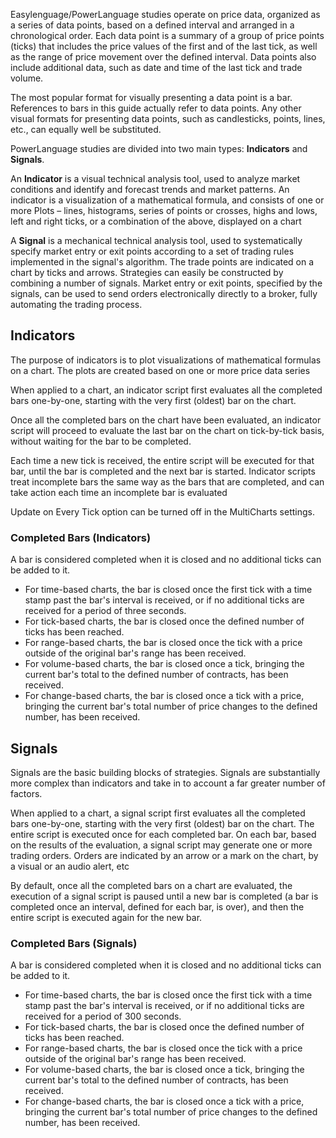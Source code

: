Easylenguage/PowerLanguage studies operate on price data, organized as a series of data points, based on a defined interval and arranged in a chronological order. Each data point is a summary of a group of price points (ticks) that includes the price values of the first and of the last tick, as well as the range of price movement over the defined interval. Data points also include additional data, such as date and time of the last tick and trade volume.

The most popular format for visually presenting a data point is a bar. References to bars in this guide actually refer to data points. Any other visual formats for presenting data points, such as candlesticks, points, lines, etc., can equally well be substituted.

PowerLanguage studies are divided into two main types: **Indicators** and **Signals**.

An **Indicator** is a visual technical analysis tool, used to analyze market conditions and identify and forecast trends and market patterns. An indicator is a visualization of a mathematical formula, and consists of one or more Plots – lines, histograms, series of points or crosses, highs and lows, left and right ticks, or a combination of the above, displayed on a chart

A **Signal** is a mechanical technical analysis tool, used to systematically specify market entry or exit points according to a set of trading rules implemented in the signal's algorithm. The trade points are indicated on a chart by ticks and arrows. Strategies can easily be constructed by combining a number of signals. Market entry or exit points, specified by the signals, can be used to send orders electronically directly to a broker, fully automating the trading process.

## Indicators

The purpose of indicators is to plot visualizations of mathematical formulas on a chart. The plots are created based on one or more price data series

When applied to a chart, an indicator script first evaluates all the completed bars one-by-one, starting with the very first (oldest) bar on the chart.

Once all the completed bars on the chart have been evaluated, an indicator script will proceed to evaluate the last bar on the chart on tick-by-tick basis, without waiting for the bar to be completed.

Each time a new tick is received, the entire script will be executed for that bar, until the bar is completed and the next bar is started. Indicator scripts treat incomplete bars the same way as the bars that are completed, and can take action each time an incomplete bar is evaluated

Update on Every Tick option can be turned off in the MultiCharts settings.

### Completed Bars (Indicators)

A bar is considered completed when it is closed and no additional ticks can be added to it.

* For time-based charts, the bar is closed once the first tick with a time stamp past the bar's interval is received, or if no additional ticks are received for a period of three seconds.
* For tick-based charts, the bar is closed once the defined number of ticks has been reached.
* For range-based charts, the bar is closed once the tick with a price outside of the original bar's range has been received.
* For volume-based charts, the bar is closed once a tick, bringing the current bar's total to the defined number of contracts, has been received.
* For change-based charts, the bar is closed once a tick with a price, bringing the current bar's total number of price changes to the defined number, has been received.

## Signals

Signals are the basic building blocks of strategies. Signals are substantially more complex than indicators and take in to account a far greater number of factors.

When applied to a chart, a signal script first evaluates all the completed bars one-by-one, starting with the very first (oldest) bar on the chart. The entire script is executed once for each completed bar. On each bar, based on the results of the evaluation, a signal script may generate one or more trading orders. Orders are indicated by an arrow or a mark on the chart, by a visual or an audio alert, etc

By default, once all the completed bars on a chart are evaluated, the execution of a signal script is paused until a new bar is completed (a bar is completed once an interval, defined for each bar, is over), and then the entire script is executed again for the new bar.

### Completed Bars (Signals)
A bar is considered completed when it is closed and no additional ticks can be added to it.

* For time-based charts, the bar is closed once the first tick with a time stamp past the bar's interval is received, or if no additional ticks are received for a period of 300 seconds.
* For tick-based charts, the bar is closed once the defined number of ticks has been reached.
* For range-based charts, the bar is closed once the tick with a price outside of the original bar's range has been received.
* For volume-based charts, the bar is closed once a tick, bringing the current bar's total to the defined number of contracts, has been received.
* For change-based charts, the bar is closed once a tick with a price, bringing the current bar's total number of price changes to the defined number, has been received.